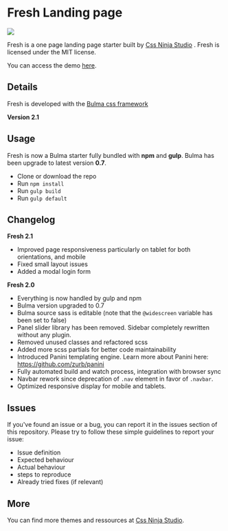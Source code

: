 # Fresh Landing page
![](https://cssninja.io/storage/app/media/external/fresh/fresh-hero-ui8.png)

Fresh is a one page landing page starter built by [Css Ninja Studio](https://cssninja.io) . Fresh is licensed under the MIT license.

You can access the demo [here](https://cssninjastudio.github.io./).

## Details

Fresh is developed with the [Bulma css framework](https://bulma.io)

**Version 2.1**

## Usage
Fresh is now a Bulma starter fully bundled with **npm** and **gulp**. Bulma has been upgrade to latest version **0.7**.

* Clone or download the repo
* Run `npm install`
* Run `gulp build`
* Run `gulp default`

## Changelog

**Fresh 2.1**
* Improved page responsiveness particularly on tablet for both orientations, and mobile
* Fixed small layout issues
* Added a modal login form

**Fresh 2.0**
* Everything is now handled by gulp and npm
* Bulma version upgraded to 0.7
* Bulma source sass is editable (note that the `@widescreen` variable has been set to false)
* Panel slider library has been removed. Sidebar completely rewritten without any plugin.
* Removed unused classes and refactored scss
* Added more scss partials for better code maintainability
* Introduced Panini templating engine. Learn more about Panini here: https://github.com/zurb/panini
* Fully automated build and watch process, integration with browser sync
* Navbar rework since deprecation of `.nav` element in favor of `.navbar`.
* Optimized responsive display for mobile and tablets.

## Issues

If you've found an issue or a bug, you can report it in the issues section of this repository. Please try to follow these simple guidelines to report your issue:

* Issue definition
* Expected behaviour
* Actual behaviour
* steps to reproduce
* Already tried fixes (if relevant)

## More

You can find more themes and ressources at  [Css Ninja Studio](https://cssninja.io).
